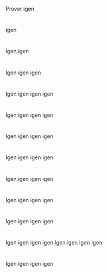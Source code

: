 
Prover igen
#
igen
#
Igen igen
#
Igen igen igen
#
Igen igen igen igen
#
Igen igen igen igen
#
Igen igen igen igen
#
Igen igen igen igen
#
Igen igen igen igen
#
Igen igen igen igen
#
Igen igen igen igen
#
Igen igen igen igen
Igen igen igen igen
#
Igen igen igen igen
